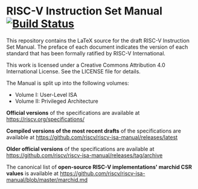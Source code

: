 RISC-V Instruction Set Manual [![Build Status](https://travis-ci.com/riscv/riscv-isa-manual.svg?branch=master)](https://travis-ci.com/riscv/riscv-isa-manual)
=============================

This repository contains the LaTeX source for the draft RISC-V Instruction Set
Manual.  The preface of each document indicates the version of each
standard that has been formally ratified by RISC-V International.

This work is licensed under a Creative Commons Attribution 4.0 International
License.  See the LICENSE file for details.

The Manual is split up into the following volumes:
- Volume I: User-Level ISA
- Volume II: Privileged Architecture

**Official versions** of the specifications are available at
https://riscv.org/specifications/

**Compiled versions of the most recent drafts** of the specifications are available at
https://github.com/riscv/riscv-isa-manual/releases/latest

**Older official versions** of the specifications are available at
https://github.com/riscv/riscv-isa-manual/releases/tag/archive

The canonical list of **open-source RISC-V implementations' marchid CSR values**
is available at https://github.com/riscv/riscv-isa-manual/blob/master/marchid.md
